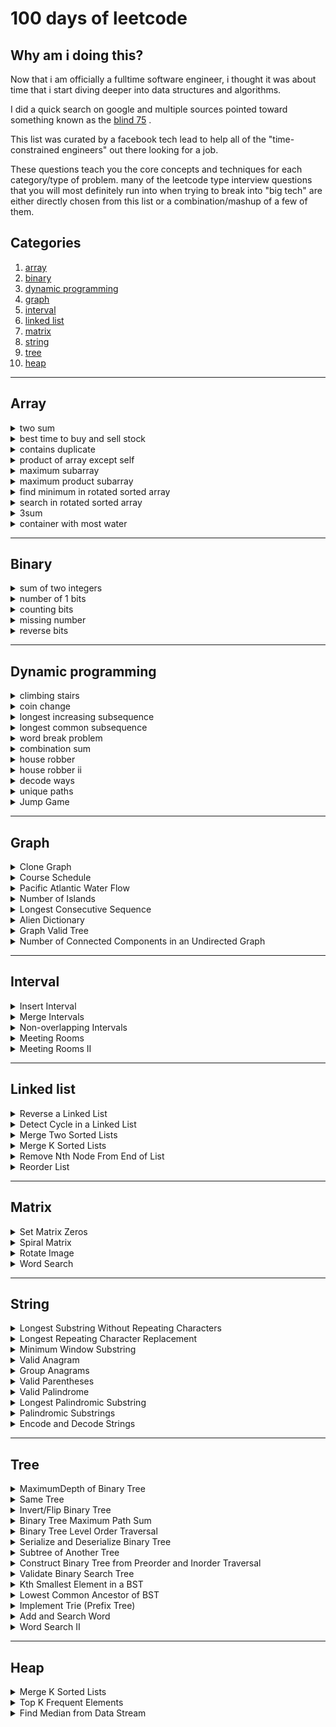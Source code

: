 # 100 days of leetcode

## Why am i doing this?

Now that i am officially a fulltime software engineer, i thought it was about time that i start diving deeper into data structures and algorithms.

I did a quick search on google and multiple sources pointed toward something known as the [blind 75](https://www.teamblind.com/post/new-year-gift---curated-list-of-top-75-leetcode-questions-to-save-your-time-oam1oreu) .

This list was curated by a facebook tech lead to help all of the "time-constrained engineers" out there looking for a job.

These questions teach you the core concepts and techniques for each category/type of problem. many of the leetcode type interview questions that you will most definitely run into when trying to break into "big tech" are either directly chosen from this list or a combination/mashup of a few of them.

## Categories

1. [array](#array)
2. [binary](#binary)
3. [dynamic programming](#dynamic-programming)
4. [graph](#graph)
5. [interval](#interval)
6. [linked list](#linked-list)
7. [matrix](#matrix)
8. [string](#string)
9. [tree](#tree)
10. [heap](#heap)

<hr>

## Array

<details>
<summary>two sum</summary>

### prompt:

### my solution:

```js
// solution goes here
```

### notes:

[link to leetcode](https://leetcode.com/problems/two-sum/)

</details>

<details>
<summary>best time to buy and sell stock</summary>

### prompt:

### my solution:

```js
// insert solution here
```

### notes:

[link to leetcode](https://leetcode.com/problems/best-time-to-buy-and-sell-stock/)

</details>

<details>
<summary>contains duplicate</summary>

### prompt:

### my solution:

```js
// insert solution here
```

### notes:

[link to leetcode](https://leetcode.com/problems/contains-duplicate/)

</details>

<details>
<summary>product of array except self</summary>

### prompt:

### my solution:

```js
// insert solution here
```

### notes:

[link to leetcode](https://leetcode.com/problems/product-of-array-except-self/)

</details>

<details>
<summary>maximum subarray</summary>

### prompt:

### my solution:

```js
// insert solution here
```

### notes:

[link to leetcode](https://leetcode.com/problems/maximum-subarray/)

</details>

<details>
<summary>maximum product subarray</summary>

### prompt:

### my solution:

```js
// insert solution here
```

### notes:

[link to leetcode](https://leetcode.com/problems/maximum-product-subarray/)

</details>

<details>
<summary>find minimum in rotated sorted array</summary>

### prompt:

### my solution:

```js
// insert solution here
```

### notes:

[link to leetcode](https://leetcode.com/problems/find-minimum-in-rotated-sorted-array/)

</details>

<details>
<summary>search in rotated sorted array</summary>

### prompt:

### my solution:

```js
// insert solution here
```

### notes:

[link to leetcode](https://leetcode.com/problems/search-in-rotated-sorted-array/)

</details>

<details>
<summary>3sum</summary>

### prompt:

### my solution:

```js
// insert solution here
```

### notes:

[link to leetcode](https://leetcode.com/problems/3sum/)

</details>

<details>
<summary>container with most water</summary>

### prompt:

### my solution:

```js
// insert solution here
```

### notes:

[link to leetcode](https://leetcode.com/problems/container-with-most-water/)

</details>

<hr>

## Binary

<details>
<summary>sum of two integers</summary>

### prompt:

### my solution:

```js
// insert solution here
```

### notes:

[link to leetcode](https://leetcode.com/problems/sum-of-two-integers/)

</details>

<details>
<summary>number of 1 bits</summary>

### prompt:

### my solution:

```js
// insert solution here
```

### notes:

[link to leetcode](https://leetcode.com/problems/number-of-1-bits/)

</details>

<details>
<summary>counting bits</summary>

### prompt:

### my solution:

```js
// insert solution here
```

### notes:

[link to leetcode](https://leetcode.com/problems/counting-bits/)

</details>

<details>
<summary>missing number</summary>

### prompt:

### my solution:

```js
// insert solution here
```

### notes:

[link to leetcode](https://leetcode.com/problems/missing-number/)

</details>

<details>
<summary>reverse bits</summary>

### prompt:

### my solution:

```js
// insert solution here
```

### notes:

[link to leetcode](https://leetcode.com/problems/reverse-bits/)

</details>

<hr>

## Dynamic programming

<details>
<summary>climbing stairs</summary>

### prompt:

### my solution:

```js
// insert solution here
```

### notes:

[link to leetcode](https://leetcode.com/problems/climbing-stairs/)

</details>

<details>
<summary>coin change</summary>

### prompt:

### my solution:

```js
// insert solution here
```

### notes:

[link to leetcode](https://leetcode.com/problems/coin-change/)

</details>

<details>
<summary>longest increasing subsequence</summary>

### prompt:

### my solution:

```js
// insert solution here
```

### notes:

[link to leetcode](https://leetcode.com/problems/longest-increasing-subsequence/)

</details>

<details>
<summary>longest common subsequence</summary>

### prompt:

### my solution:

```js
// insert solution here
```

### notes:

[link to leetcode]()

</details>

<details>
<summary>word break problem</summary>

### prompt:

### my solution:

```js
// insert solution here
```

### notes:

[link to leetcode](https://leetcode.com/problems/word-break/)

</details>

<details>
<summary>combination sum</summary>

### prompt:

### my solution:

```js
// insert solution here
```

### notes:

[link to leetcode](https://leetcode.com/problems/combination-sum-iv/)

</details>

<details>
<summary>house robber</summary>

### prompt:

### my solution:

```js
// insert solution here
```

### notes:

[link to leetcode](https://leetcode.com/problems/house-robber/)

</details>

<details>
<summary>house robber ii</summary>

### prompt:

### my solution:

```js
// insert solution here
```

### notes:

[link to leetcode](https://leetcode.com/problems/house-robber-ii/)

</details>

<details>
<summary>decode ways</summary>

### prompt:

### my solution:

```js
// insert solution here
```

### notes:

[link to leetcode](https://leetcode.com/problems/decode-ways/)

</details>

<details>
<summary>unique paths</summary>

### prompt:

### my solution:

```js
// insert solution here
```

### notes:

[link to leetcode](https://leetcode.com/problems/unique-paths/)

</details>

<details>
<summary>Jump Game</summary>

### prompt:

### my solution:

```js
// insert solution here
```

### notes:

[link to leetcode](https://leetcode.com/problems/jump-game/)

</details>

<hr>

## Graph

<details>
<summary>Clone Graph</summary>

### prompt:

### my solution:

```js
// insert solution here
```

### notes:

[link to leetcode](https://leetcode.com/problems/clone-graph/)

</details>

<details>
<summary>Course Schedule</summary>

### prompt:

### my solution:

```js
// insert solution here
```

### notes:

[link to leetcode](https://leetcode.com/problems/course-schedule/)

</details>

<details>
<summary>Pacific Atlantic Water Flow</summary>

### prompt:

### my solution:

```js
// insert solution here
```

### notes:

[link to leetcode](https://leetcode.com/problems/pacific-atlantic-water-flow/)

</details>

<details>
<summary>Number of Islands</summary>

### prompt:

### my solution:

```js
// insert solution here
```

### notes:

[link to leetcode](https://leetcode.com/problems/number-of-islands/)

</details>

<details>
<summary>Longest Consecutive Sequence</summary>

### prompt:

### my solution:

```js
// insert solution here
```

### notes:

[link to leetcode](https://leetcode.com/problems/longest-consecutive-sequence/)

</details>

<details>
<summary>Alien Dictionary</summary>

### prompt:

### my solution:

```js
// insert solution here
```

### notes:

[link to leetcode](https://leetcode.com/problems/alien-dictionary/)

</details>

<details>
<summary>Graph Valid Tree</summary>

### prompt:

### my solution:

```js
// insert solution here
```

### notes:

[link to leetcode](https://leetcode.com/problems/graph-valid-tree/)

</details>

<details>
<summary>Number of Connected Components in an Undirected Graph</summary>

### prompt:

### my solution:

```js
// insert solution here
```

### notes:

[link to leetcode](https://leetcode.com/problems/number-of-connected-components-in-an-undirected-graph/)

</details>

<hr>

## Interval

<details>
<summary>Insert Interval</summary>

### prompt:

### my solution:

```js
// insert solution here
```

### notes:

[link to leetcode](https://leetcode.com/problems/insert-interval/)

</details>

<details>
<summary>Merge Intervals</summary>

### prompt:

### my solution:

```js
// insert solution here
```

### notes:

[link to leetcode](https://leetcode.com/problems/merge-intervals/)

</details>

<details>
<summary>Non-overlapping Intervals</summary>

### prompt:

### my solution:

```js
// insert solution here
```

### notes:

[link to leetcode](https://leetcode.com/problems/non-overlapping-intervals/)

</details>

<details>
<summary>Meeting Rooms</summary>

### prompt:

### my solution:

```js
// insert solution here
```

### notes:

[link to leetcode](https://leetcode.com/problems/meeting-rooms/)

</details>

<details>
<summary>Meeting Rooms II</summary>

### prompt:

### my solution:

```js
// insert solution here
```

### notes:

[link to leetcode](https://leetcode.com/problems/meeting-rooms-ii/)

</details>

<hr>

## Linked list

<details>
<summary>Reverse a Linked List</summary>

### prompt:

### my solution:

```js
// insert solution here
```

### notes:

[link to leetcode](https://leetcode.com/problems/reverse-linked-list/)

</details>

<details>
<summary>Detect Cycle in a Linked List</summary>

### prompt:

### my solution:

```js
// insert solution here
```

### notes:

[link to leetcode](https://leetcode.com/problems/linked-list-cycle/)

</details>

<details>
<summary>Merge Two Sorted Lists</summary>

### prompt:

### my solution:

```js
// insert solution here
```

### notes:

[link to leetcode](https://leetcode.com/problems/merge-two-sorted-lists/)

</details>

<details>
<summary>Merge K Sorted Lists</summary>

### prompt:

### my solution:

```js
// insert solution here
```

### notes:

[link to leetcode](https://leetcode.com/problems/merge-k-sorted-lists/)

</details>

<details>
<summary>Remove Nth Node From End of List </summary>

### prompt:

### my solution:

```js
// insert solution here
```

### notes:

[link to leetcode](https://leetcode.com/problems/remove-nth-node-from-end-of-list/)

</details>

<details>
<summary>Reorder List</summary>

### prompt:

### my solution:

```js
// insert solution here
```

### notes:

[link to leetcode](https://leetcode.com/problems/reorder-list/)

</details>

<hr>

## Matrix

<details>
<summary>Set Matrix Zeros</summary>

### prompt:

### my solution:

```js
// insert solution here
```

### notes:

[link to leetcode](https://leetcode.com/problems/set-matrix-zeroes/)

</details>

<details>
<summary>Spiral Matrix</summary>

### prompt:

### my solution:

```js
// insert solution here
```

### notes:

[link to leetcode](https://leetcode.com/problems/spiral-matrix/)

</details>

<details>
<summary>Rotate Image</summary>

### prompt:

### my solution:

```js
// insert solution here
```

### notes:

[link to leetcode](https://leetcode.com/problems/rotate-image/)

</details>

<details>
<summary>Word Search</summary>

### prompt:

### my solution:

```js
// insert solution here
```

### notes:

[link to leetcode](https://leetcode.com/problems/word-search/)

</details>

<hr>

## String

<details>
<summary>Longest Substring Without Repeating Characters</summary>

### prompt:

### my solution:

```js
// insert solution here
```

### notes:

[link to leetcode](https://leetcode.com/problems/longest-substring-without-repeating-characters/)

</details>

<details>
<summary>Longest Repeating Character Replacement</summary>

### prompt:

### my solution:

```js
// insert solution here
```

### notes:

[link to leetcode](https://leetcode.com/problems/longest-repeating-character-replacement/)

</details>

<details>
<summary>Minimum Window Substring</summary>

### prompt:

### my solution:

```js
// insert solution here
```

### notes:

[link to leetcode](https://leetcode.com/problems/minimum-window-substring/)

</details>

<details>
<summary>Valid Anagram</summary>

### prompt:

### my solution:

```js
// insert solution here
```

### notes:

[link to leetcode](https://leetcode.com/problems/valid-anagram/)

</details>

<details>
<summary>Group Anagrams</summary>

### prompt:

### my solution:

```js
// insert solution here
```

### notes:

[link to leetcode](https://leetcode.com/problems/group-anagrams/)

</details>

<details>
<summary>Valid Parentheses</summary>

### prompt:

### my solution:

```js
// insert solution here
```

### notes:

[link to leetcode](https://leetcode.com/problems/valid-parentheses/)

</details>

<details>
<summary>Valid Palindrome</summary>

### prompt:

### my solution:

```js
// insert solution here
```

### notes:

[link to leetcode](https://leetcode.com/problems/valid-palindrome/)

</details>

<details>
<summary>Longest Palindromic Substring</summary>

### prompt:

### my solution:

```js
// insert solution here
```

### notes:

[link to leetcode](https://leetcode.com/problems/longest-palindromic-substring/)

</details>

<details>
<summary>Palindromic Substrings</summary>

### prompt:

### my solution:

```js
// insert solution here
```

### notes:

[link to leetcode](https://leetcode.com/problems/palindromic-substrings/)

</details>

<details>
<summary>Encode and Decode Strings</summary>

### prompt:

### my solution:

```js
// insert solution here
```

### notes:

[link to leetcode](https://leetcode.com/problems/encode-and-decode-strings/)

</details>

<hr>

## Tree

<details>
<summary>MaximumDepth of Binary Tree</summary>

### prompt:

### my solution:

```js
// insert solution here
```

### notes:

[link to leetcode](https://leetcode.com/problems/maximum-depth-of-binary-tree/)

</details>

<details>
<summary>Same Tree</summary>

### prompt:

### my solution:

```js
// insert solution here
```

### notes:

[link to leetcode](https://leetcode.com/problems/same-tree/)

</details>

<details>
<summary>Invert/Flip Binary Tree</summary>

### prompt:

### my solution:

```js
// insert solution here
```

### notes:

[link to leetcode](https://leetcode.com/problems/invert-binary-tree/)

</details>

<details>
<summary>Binary Tree Maximum Path Sum</summary>

### prompt:

### my solution:

```js
// insert solution here
```

### notes:

[link to leetcode](https://leetcode.com/problems/binary-tree-maximum-path-sum/)

</details>

<details>
<summary>Binary Tree Level Order Traversal</summary>

### prompt:

### my solution:

```js
// insert solution here
```

### notes:

[link to leetcode](https://leetcode.com/problems/binary-tree-level-order-traversal/)

</details>

<details>
<summary>Serialize and Deserialize Binary Tree</summary>

### prompt:

### my solution:

```js
// insert solution here
```

### notes:

[link to leetcode](https://leetcode.com/problems/serialize-and-deserialize-binary-tree/)

</details>

<details>
<summary>Subtree of Another Tree</summary>

### prompt:

### my solution:

```js
// insert solution here
```

### notes:

[link to leetcode](https://leetcode.com/problems/subtree-of-another-tree/)

</details>

<details>
<summary>Construct Binary Tree from Preorder and Inorder Traversal</summary>

### prompt:

### my solution:

```js
// insert solution here
```

### notes:

[link to leetcode](https://leetcode.com/problems/construct-binary-tree-from-preorder-and-inorder-traversal/)

</details>

<details>
<summary>Validate Binary Search Tree</summary>

### prompt:

### my solution:

```js
// insert solution here
```

### notes:

[link to leetcode](https://leetcode.com/problems/validate-binary-search-tree/)

</details>

<details>
<summary>Kth Smallest Element in a BST</summary>

### prompt:

### my solution:

```js
// insert solution here
```

### notes:

[link to leetcode](https://leetcode.com/problems/kth-smallest-element-in-a-bst/)

</details>

<details>
<summary>Lowest Common Ancestor of BST</summary>

### prompt:

### my solution:

```js
// insert solution here
```

### notes:

[link to leetcode](https://leetcode.com/problems/lowest-common-ancestor-of-a-binary-search-tree/)

</details>

<details>
<summary>Implement Trie (Prefix Tree)</summary>

### prompt:

### my solution:

```js
// insert solution here
```

### notes:

[link to leetcode](https://leetcode.com/problems/implement-trie-prefix-tree/)

</details>

<details>
<summary>Add and Search Word</summary>

### prompt:

### my solution:

```js
// insert solution here
```

### notes:

[link to leetcode](https://leetcode.com/problems/add-and-search-word-data-structure-design/)

</details>

<details>
<summary>Word Search II</summary>

### prompt:

### my solution:

```js
// insert solution here
```

### notes:

[link to leetcode](https://leetcode.com/problems/word-search-ii/)

</details>

<hr>

## Heap

<details>
<summary>Merge K Sorted Lists</summary>

### prompt:

### my solution:

```js
// insert solution here
```

### notes:

[link to leetcode](https://leetcode.com/problems/merge-k-sorted-lists/)

</details>

<details>
<summary>Top K Frequent Elements</summary>

### prompt:

### my solution:

```js
// insert solution here
```

### notes:

[link to leetcode](https://leetcode.com/problems/top-k-frequent-elements/)

</details>

<details>
<summary>Find Median from Data Stream</summary>

### prompt:

### my solution:

```js
// insert solution here
```

### notes:

[link to leetcode](https://leetcode.com/problems/find-median-from-data-stream/)

</details>
